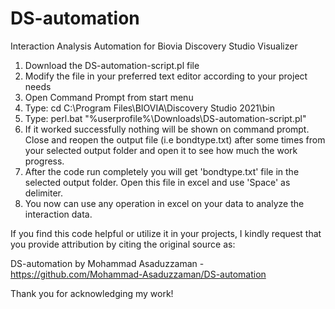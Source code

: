 # DS-automation
Interaction Analysis Automation for Biovia Discovery Studio Visualizer

1. Download the DS-automation-script.pl file
2. Modify the file in your preferred text editor according to your project needs 
3. Open Command Prompt from start menu
4. Type: cd C:\Program Files\BIOVIA\Discovery Studio 2021\bin
5. Type: perl.bat "%userprofile%\Downloads\DS-automation-script.pl" 
6. If it worked successfully nothing will be shown on command prompt. Close and reopen the output file (i.e bondtype.txt) after some times from your 
    selected output folder and open it to see how much the work progress.
6. After the code run completely you will get 'bondtype.txt' file in the selected output folder. Open this file in excel and use 'Space' as delimiter.
7. You now can use any operation in excel on your data to analyze the interaction data.



If you find this code helpful or utilize it in your projects, I kindly request that you provide attribution 
by citing the original source as:

DS-automation by Mohammad Asaduzzaman - https://github.com/Mohammad-Asaduzzaman/DS-automation

Thank you for acknowledging my work!
